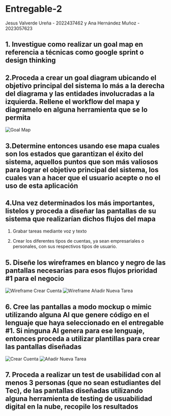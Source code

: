 # Entregable-2

Jesus Valverde Ureña - 2022437462 y Ana Hernández Muñoz - 2023057623

## 1. Investigue como realizar un goal map en referencia a técnicas como google sprint o design thinking

## 2.Proceda a crear un goal diagram ubicando el objetivo principal del sistema lo más a la derecha del diagrama y las entidades involucradas a la izquierda. Rellene el workflow del mapa y diagramelo en alguna herramienta que se lo permita

![Goal Map](Images/GoalMap.png)

## 3.Determine entonces usando ese mapa cuales son los estados que garantizan el éxito del sistema, aquellos puntos que son más valiosos para lograr el objetivo principal del sistema, los cuales van a hacer que el usuario acepte o no el uso de esta aplicación

## 4.Una vez determinados los más importantes, listelos y proceda a diseñar las pantallas de su sistema que realizarían dichos flujos del mapa

1. Grabar tareas mediante voz y texto

2. Crear los diferentes tipos de cuentas, ya sean empresariales o personales, con sus respectivos tipos de usuario.

## 5. Diseñe los wireframes en blanco y negro de las pantallas necesarias para esos flujos prioridad #1 para el negocio
![Wireframe Crear Cuenta](Images/WCrearCuenta.png)
![Wireframe Añadir Nueva Tarea](Images/WNuevaTarea.png)
## 6. Cree las pantallas a modo mockup o mimic utilizando alguna AI que genere código en el lenguaje que haya seleccionado en el entregable #1. Si ninguna AI genera para ese lenguaje, entonces proceda a utilizar plantillas para crear las pantallas diseñadas
![Crear Cuenta](Images/CrearCuenta.png)
![Añadir Nueva Tarea](Images/NuevaTarea.png)
## 7. Proceda a realizar un test de usabilidad con al menos 3 personas (que no sean estudiantes del Tec), de las pantallas diseñadas utilizando alguna herramienta de testing de usuabilidad digital en la nube, recopile los resultados
